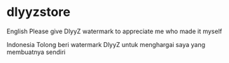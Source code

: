 # dlyyzstore
English
Please give DlyyZ watermark to appreciate me who made it myself


Indonesia 
Tolong beri watermark DlyyZ untuk menghargai saya yang membuatnya sendiri
